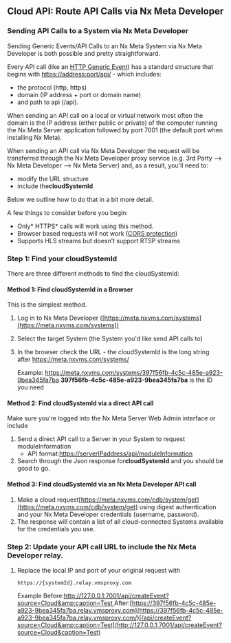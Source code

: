 ## Cloud API: Route API Calls via Nx Meta Developer

### Sending API Calls to a System via Nx Meta Developer

Sending Generic Events/API Calls to an Nx Meta System via Nx Meta Developer is both possible and pretty straightforward.

Every API call (like an [HTTP Generic Event](https://meta.nxvms.com/docs/developers/knowledgebase/213)) has a standard structure that begins with [https://address:port/api/](http://addressport/) - which includes:

* the protocol (http, https)
* domain (IP address + port or domain name)
* and path to api (/api).

When sending an API call on a local or virtual network most often the domain is the IP address (either public or private) of the computer running the Nx Meta Server application followed by port 7001 (the default port when installing Nx Meta).

When sending an API call via Nx Meta Developer the request will be transferred through the Nx Meta Developer proxy service (e.g. 3rd Party --> Nx Meta Developer --> Nx Meta Server) and, as a result, you'll need to:

* modify the URL structure
* include the**cloudSystemId**

Below we outline how to do that in a bit more detail.

A few things to consider before you begin:

* Only* HTTPS* calls will work using this method.
* Browser based requests will not work ([CORS protection](https://en.wikipedia.org/wiki/Cross-origin_resource_sharing))
* Supports HLS streams but doesn’t support RTSP streams

### Step 1: Find your cloudSystemId

There are three different methods to find the cloudSystemId:

#### Method 1: Find cloudSystemId in a Browser

This is the simplest method.

1. Log in to Nx Meta Developer ([https://meta.nxvms.com/systems](https://meta.nxvms.com/systems))
2. Select the target System (the System you'd like send API calls to)
3. In the browser check the URL - the cloudSystemId is the long string after https://meta.nxvms.com/systems/

   Example:
   https://meta.nxvms.com/systems/397f56fb-4c5c-485e-a923-9bea345fa7ba
   **397f56fb-4c5c-485e-a923-9bea345fa7ba** is the ID you need

#### Method 2: Find cloudSystemId via a direct API call

Make sure you're logged into the Nx Meta Server Web Admin interface or include

1. Send a direct API call to a Server in your System to request moduleInformation
   * API format:[https://serverIPaddress/api/moduleInformation](https://serveripaddress/api/moduleInformation)
2. Search through the Json response for**cloudSystemId** and you should be good to go.

#### Method 3: Find cloudSystemId via an Nx Meta Developer API call

1. Make a cloud request[https://meta.nxvms.com/cdb/system/get](https://meta.nxvms.com/cdb/system/get) using digest
   authentication and your Nx Meta Developer credentials (username, password).
2. The response will contain a list of all cloud-connected Systems available for the credentials you use.

### Step 2: Update your API call URL to include the Nx Meta Developer relay.

1. Replace the local IP and port of your original request with
   ```
   https://{systemId}.relay.vmsproxy.com
   ```
   Example
   Before:[http://127.0.0.1:7001/api/createEvent?source=Cloud&amp;caption=Test
   ](http://127.0.0.1:7001/api/createEvent?source=Cloud&caption=Test)After:[https://397f56fb-4c5c-485e-a923-9bea345fa7ba.relay.vmsproxy.com](https://397f56fb-4c5c-485e-a923-9bea345fa7ba.relay.vmsproxy.com/)[/api/createEvent?source=Cloud&amp;caption=Test](http://127.0.0.1:7001/api/createEvent?source=Cloud&caption=Test)
